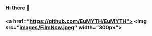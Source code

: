 ### Hi there 👋
### <a href=”https://github.com/EuMYTH/EuMYTH"> <img src=”[images/FilmNow.jpeg](https://stock.adobe.com/uk/search?k=%22welcome+banner%22&asset_id=525593087)” width=”300px”> </a>


<!--
**EuMYTH/EuMYTH** is a ✨ _special_ ✨ repository because its `README.md` (this file) appears on your GitHub profile.

Here are some ideas to get you started:

- 🔭 I’m currently working on ...
- 🌱 I’m currently learning ...
- 👯 I’m looking to collaborate on ...
- 🤔 I’m looking for help with ...
- 💬 Ask me about ...
- 📫 How to reach me: ...
- 😄 Pronouns: ...
- ⚡ Fun fact: ...
-->
